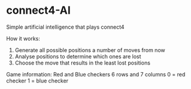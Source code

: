 # connect4-AI
Simple artificial intelligence that plays connect4

How it works:
1. Generate all possible positions a number of moves from now
2. Analyse positions to determine which ones are lost
3. Choose the move that results in the least lost positions

Game information: Red and Blue checkers 6 rows and 7 columns 0 = red checker 1 = blue checker
